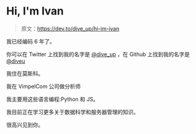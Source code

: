 # Hi, I'm Ivan

> 原文：<https://dev.to/dive_up/hi-im-ivan>

我已经编码 6 年了。

你可以在 Twitter 上找到我的名字是 [@dive_up](https://twitter.com/dive_up)
，在 Github 上找到我的名字是 [@diveu](https://github.com/diveu)

我住在莫斯科。

我在 VimpelCom 公司做分析师

我主要用这些语言编程:Python 和 JS。

我目前正在学习更多关于数据科学和服务器管理的知识。

很高兴见到你。